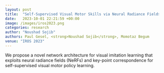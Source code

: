 ```yaml
---
layout: post
title:  "Self-Supervised Visual Motor Skills via Neural Radiance Fields"
date:   2023-10-01 22:21:59 +00:00
image: /images/iros2023.png
categories: research
author: "Noushad Sojib"
authors: Paul Gesel, <strong>Noushad Sojib</strong>, Momotaz Begum
venue: "IROS 2023" 
---
```

We propose a novel network architecture for visual imitation learning that exploits neural radiance fields (NeRFs) and key-point correspondence for self-supervised visual motor policy learning.